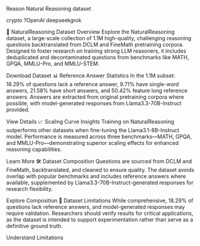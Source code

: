 Reason
Natural Reasoning dataset

crypto ?OpenAI deepseekgrok 

🚀 NaturalReasoning Dataset Overview
Explore the NaturalReasoning dataset, a large-scale collection of 1.1M high-quality, challenging reasoning questions backtranslated from DCLM and FineMath pretraining corpora. Designed to foster research on training strong LLM reasoners, it includes deduplicated and decontaminated questions from benchmarks like MATH, GPQA, MMLU-Pro, and MMLU-STEM.

Download Dataset
📊 Reference Answer Statistics
In the 1.1M subset: 18.29% of questions lack a reference answer, 9.71% have single-word answers, 21.58% have short answers, and 50.42% feature long reference answers. Answers are extracted from original pretraining corpora where possible, with model-generated responses from Llama3.3-70B-Instruct provided.

View Details
📈 Scaling Curve Insights
Training on NaturalReasoning outperforms other datasets when fine-tuning the Llama3.1-8B-Instruct model. Performance is measured across three benchmarks—MATH, GPQA, and MMLU-Pro—demonstrating superior scaling effects for enhanced reasoning capabilities.

Learn More
🛠️ Dataset Composition
Questions are sourced from DCLM and FineMath, backtranslated, and cleaned to ensure quality. The dataset avoids overlap with popular benchmarks and includes reference answers where available, supplemented by Llama3.3-70B-Instruct-generated responses for research flexibility.

Explore Composition
🔭 Dataset Limitations
While comprehensive, 18.29% of questions lack reference answers, and model-generated responses may require validation. Researchers should verify results for critical applications, as the dataset is intended to support experimentation rather than serve as a definitive ground truth.

Understand Limitations
